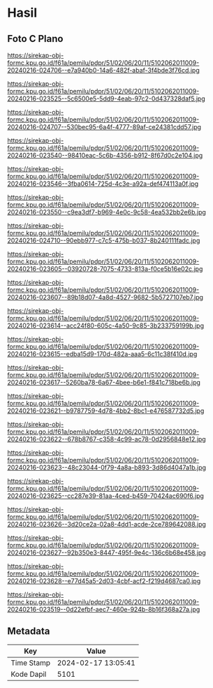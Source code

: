 # Hasil

## Foto C Plano

https://sirekap-obj-formc.kpu.go.id/f61a/pemilu/pdpr/51/02/06/20/11/5102062011009-20240216-024706--e7a940b0-14a6-482f-abaf-3f4bde3f76cd.jpg

https://sirekap-obj-formc.kpu.go.id/f61a/pemilu/pdpr/51/02/06/20/11/5102062011009-20240216-023525--5c6500e5-5dd9-4eab-97c2-0d437328daf5.jpg

https://sirekap-obj-formc.kpu.go.id/f61a/pemilu/pdpr/51/02/06/20/11/5102062011009-20240216-024707--530bec95-6a4f-4777-89af-ce24381cdd57.jpg

https://sirekap-obj-formc.kpu.go.id/f61a/pemilu/pdpr/51/02/06/20/11/5102062011009-20240216-023540--98410eac-5c6b-4356-b912-8f67d0c2e104.jpg

https://sirekap-obj-formc.kpu.go.id/f61a/pemilu/pdpr/51/02/06/20/11/5102062011009-20240216-023546--3fba0614-725d-4c3e-a92a-def474113a0f.jpg

https://sirekap-obj-formc.kpu.go.id/f61a/pemilu/pdpr/51/02/06/20/11/5102062011009-20240216-023550--c9ea3df7-b969-4e0c-9c58-4ea532bb2e6b.jpg

https://sirekap-obj-formc.kpu.go.id/f61a/pemilu/pdpr/51/02/06/20/11/5102062011009-20240216-024710--90ebb977-c7c5-475b-b037-8b240111fadc.jpg

https://sirekap-obj-formc.kpu.go.id/f61a/pemilu/pdpr/51/02/06/20/11/5102062011009-20240216-023605--03920728-7075-4733-813a-f0ce5b16e02c.jpg

https://sirekap-obj-formc.kpu.go.id/f61a/pemilu/pdpr/51/02/06/20/11/5102062011009-20240216-023607--89b18d07-4a8d-4527-9682-5b5727107eb7.jpg

https://sirekap-obj-formc.kpu.go.id/f61a/pemilu/pdpr/51/02/06/20/11/5102062011009-20240216-023614--acc24f80-605c-4a50-9c85-3b233759199b.jpg

https://sirekap-obj-formc.kpu.go.id/f61a/pemilu/pdpr/51/02/06/20/11/5102062011009-20240216-023615--edba15d9-170d-482a-aaa5-6c11c38f410d.jpg

https://sirekap-obj-formc.kpu.go.id/f61a/pemilu/pdpr/51/02/06/20/11/5102062011009-20240216-023617--5260ba78-6a67-4bee-b6e1-f841c718be6b.jpg

https://sirekap-obj-formc.kpu.go.id/f61a/pemilu/pdpr/51/02/06/20/11/5102062011009-20240216-023621--b9787759-4d78-4bb2-8bc1-e476587732d5.jpg

https://sirekap-obj-formc.kpu.go.id/f61a/pemilu/pdpr/51/02/06/20/11/5102062011009-20240216-023622--678b8767-c358-4c99-ac78-0d2956848e12.jpg

https://sirekap-obj-formc.kpu.go.id/f61a/pemilu/pdpr/51/02/06/20/11/5102062011009-20240216-023623--48c23044-0f79-4a8a-b893-3d86d4047a1b.jpg

https://sirekap-obj-formc.kpu.go.id/f61a/pemilu/pdpr/51/02/06/20/11/5102062011009-20240216-023625--cc287e39-81aa-4ced-b459-70424ac690f6.jpg

https://sirekap-obj-formc.kpu.go.id/f61a/pemilu/pdpr/51/02/06/20/11/5102062011009-20240216-023626--3d20ce2a-02a8-4dd1-acde-2ce789642088.jpg

https://sirekap-obj-formc.kpu.go.id/f61a/pemilu/pdpr/51/02/06/20/11/5102062011009-20240216-023627--92b350e3-8447-495f-9e4c-136c6b68e458.jpg

https://sirekap-obj-formc.kpu.go.id/f61a/pemilu/pdpr/51/02/06/20/11/5102062011009-20240216-023628--e77d45a5-2d03-4cbf-acf2-f219d4687ca0.jpg

https://sirekap-obj-formc.kpu.go.id/f61a/pemilu/pdpr/51/02/06/20/11/5102062011009-20240216-023519--0d22efbf-aec7-460e-924b-8b16f368a27a.jpg


## Metadata

| Key        | Value               |
| ---------- | ------------------- |
| Time Stamp | 2024-02-17 13:05:41 |
| Kode Dapil | 5101                |



